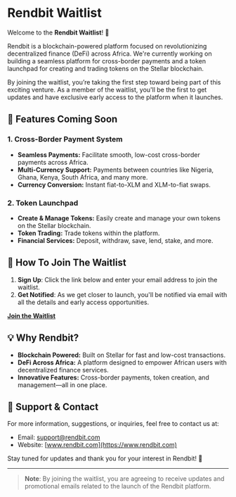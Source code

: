 # Rendbit Waitlist

Welcome to the **Rendbit Waitlist**! 🎉

Rendbit is a blockchain-powered platform focused on revolutionizing decentralized finance (DeFi) across Africa. We're currently working on building a seamless platform for cross-border payments and a token launchpad for creating and trading tokens on the Stellar blockchain. 

By joining the waitlist, you’re taking the first step toward being part of this exciting venture. As a member of the waitlist, you'll be the first to get updates and have exclusive early access to the platform when it launches.

## 🚀 Features Coming Soon

### 1. **Cross-Border Payment System**
   - **Seamless Payments:** Facilitate smooth, low-cost cross-border payments across Africa.
   - **Multi-Currency Support:** Payments between countries like Nigeria, Ghana, Kenya, South Africa, and many more.
   - **Currency Conversion:** Instant fiat-to-XLM and XLM-to-fiat swaps.

### 2. **Token Launchpad**
   - **Create & Manage Tokens:** Easily create and manage your own tokens on the Stellar blockchain.
   - **Token Trading:** Trade tokens within the platform.
   - **Financial Services:** Deposit, withdraw, save, lend, stake, and more.

## 📜 How To Join The Waitlist

1. **Sign Up**: Click the link below and enter your email address to join the waitlist.
2. **Get Notified**: As we get closer to launch, you'll be notified via email with all the details and early access opportunities.

[**Join the Waitlist**](#)

## 💡 Why Rendbit?

- **Blockchain Powered:** Built on Stellar for fast and low-cost transactions.
- **DeFi Across Africa:** A platform designed to empower African users with decentralized finance services.
- **Innovative Features:** Cross-border payments, token creation, and management—all in one place.

## 🤝 Support & Contact

For more information, suggestions, or inquiries, feel free to contact us at:

- Email: support@rendbit.com
- Website: [www.rendbit.com](https://www.rendbit.com)

Stay tuned for updates and thank you for your interest in Rendbit! 🙌

---

> **Note**: By joining the waitlist, you are agreeing to receive updates and promotional emails related to the launch of the Rendbit platform.
